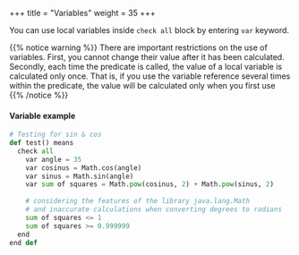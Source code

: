 +++
title = "Variables"
weight = 35
+++

You can use local variables inside `check all` block by entering `var` keyword.

{{% notice warning %}}
There are important restrictions on the use of variables. First, you cannot change their value after it has been calculated. Secondly, each time the predicate is called, the value of a local variable is calculated only once. That is, if you use the variable reference several times within the predicate, the value will be calculated only when you first use
{{% /notice %}}

#### Variable example

```python
# Testing for sin & cos 
def test() means 
  check all 
    var angle = 35 
    var cosinus = Math.cos(angle) 
    var sinus = Math.sin(angle) 
    var sum of squares = Math.pow(cosinus, 2) + Math.pow(sinus, 2) 
     
    # considering the features of the library java.lang.Math
    # and inaccurate calculations when converting degrees to radians 
    sum of squares <= 1 
    sum of squares >= 0.999999 
  end 
end def
```